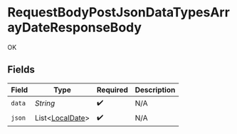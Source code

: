 # RequestBodyPostJsonDataTypesArrayDateResponseBody

OK


## Fields

| Field                                                                                 | Type                                                                                  | Required                                                                              | Description                                                                           |
| ------------------------------------------------------------------------------------- | ------------------------------------------------------------------------------------- | ------------------------------------------------------------------------------------- | ------------------------------------------------------------------------------------- |
| `data`                                                                                | *String*                                                                              | :heavy_check_mark:                                                                    | N/A                                                                                   |
| `json`                                                                                | List<[LocalDate](https://docs.oracle.com/javase/8/docs/api/java/time/LocalDate.html)> | :heavy_check_mark:                                                                    | N/A                                                                                   |